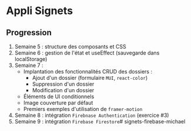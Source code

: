 # Appli Signets

## Progression
1. Semaine 5 : structure des composants et CSS
2. Semaine 6 : gestion de l'état et useEffect (sauvegarde dans localStorage)
3. Semaine 7 : 
    - Implantation des fonctionnalités CRUD des dossiers : 
        - Ajout d'un dossier (formulaire `MUI`, `react-color`)
        - Suppression d'un dossier
        - Modification d'un dossier
    - Éléments de UI conditionnels
    - Image couverture par défaut
    - Premiers exemples d'utilisation de `framer-motion`
4. Semaine 8 : intégration `Firebnase Authentication` (exercice #3)
5. Semaine 9 : intégration `Firebase Firestore`# signets-firebase-michael
